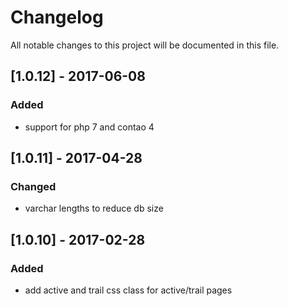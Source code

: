 # Changelog
All notable changes to this project will be documented in this file.

## [1.0.12] - 2017-06-08

### Added
- support for php 7 and contao 4

## [1.0.11] - 2017-04-28

### Changed
- varchar lengths to reduce db size

## [1.0.10] - 2017-02-28

### Added
- add active and trail css class for active/trail pages
